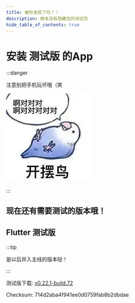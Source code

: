 ```yaml
---
title: 被你发现了吗？！
description: 根本没有隐藏住的测试页
hide_table_of_contents: true
---
```


# 安装 **测试版** 的App

:::danger

注意别把手机玩坏哦（笑

![啊对对对](../../static/img/kaibai.jpg)

:::

## 现在还有需要测试的版本哦！

## Flutter 测试版

:::tip

是以后并入主线的版本哒！

:::

测试版下载: [v0.22.1-build.72](https://app-dist-1307054264.file.myqcloud.com/artifacts/prescore-flutter/72/artifacts/release-build-72.apk)

Checksum: 714d2aba4f941ee0d0759fab8b2dbdae
